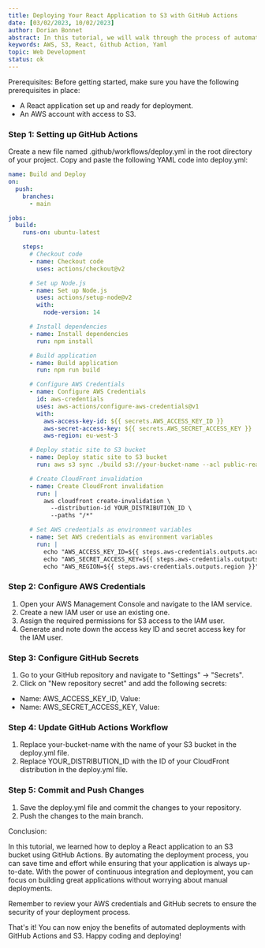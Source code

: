 ```yaml
---
title: Deploying Your React Application to S3 with GitHub Actions
date: [03/02/2023, 10/02/2023]
author: Dorian Bonnet
abstract: In this tutorial, we will walk through the process of automating the deployment of your React application to an S3 bucket using GitHub Actions. By leveraging the power of continuous integration and deployment, you can streamline the deployment process and ensure that your application is always up-to-date.
keywords: AWS, S3, React, Github Action, Yaml
topic: Web Development
status: ok
---
```


Prerequisites:
Before getting started, make sure you have the following prerequisites in place:

- A React application set up and ready for deployment.
- An AWS account with access to S3.

### Step 1: Setting up GitHub Actions

Create a new file named .github/workflows/deploy.yml in the root directory of your project.
Copy and paste the following YAML code into deploy.yml:

```yml
name: Build and Deploy
on:
  push:
    branches:
      - main

jobs:
  build:
    runs-on: ubuntu-latest

    steps:
      # Checkout code
      - name: Checkout code
        uses: actions/checkout@v2

      # Set up Node.js
      - name: Set up Node.js
        uses: actions/setup-node@v2
        with:
          node-version: 14

      # Install dependencies
      - name: Install dependencies
        run: npm install

      # Build application
      - name: Build application
        run: npm run build

      # Configure AWS Credentials
      - name: Configure AWS Credentials
        id: aws-credentials
        uses: aws-actions/configure-aws-credentials@v1
        with:
          aws-access-key-id: ${{ secrets.AWS_ACCESS_KEY_ID }}
          aws-secret-access-key: ${{ secrets.AWS_SECRET_ACCESS_KEY }}
          aws-region: eu-west-3

      # Deploy static site to S3 bucket
      - name: Deploy static site to S3 bucket
        run: aws s3 sync ./build s3://your-bucket-name --acl public-read --delete --exclude '/*' --include '*/*'

      # Create CloudFront invalidation
      - name: Create CloudFront invalidation
        run: |
          aws cloudfront create-invalidation \
            --distribution-id YOUR_DISTRIBUTION_ID \
            --paths "/*"

      # Set AWS credentials as environment variables
      - name: Set AWS credentials as environment variables
        run: |
          echo "AWS_ACCESS_KEY_ID=${{ steps.aws-credentials.outputs.access-key-id }}" >> $GITHUB_ENV
          echo "AWS_SECRET_ACCESS_KEY=${{ steps.aws-credentials.outputs.secret-access-key }}" >> $GITHUB_ENV
          echo "AWS_REGION=${{ steps.aws-credentials.outputs.region }}" >> $GITHUB_ENV
```

### Step 2: Configure AWS Credentials

1. Open your AWS Management Console and navigate to the IAM service.
2. Create a new IAM user or use an existing one.
3. Assign the required permissions for S3 access to the IAM user.
4. Generate and note down the access key ID and secret access key for the IAM user.

### Step 3: Configure GitHub Secrets

1. Go to your GitHub repository and navigate to "Settings" -> "Secrets".
2. Click on "New repository secret" and add the following secrets:

- Name: AWS_ACCESS_KEY_ID, Value: <your-access-key-id>
- Name: AWS_SECRET_ACCESS_KEY, Value: <your-secret-access-key>

### Step 4: Update GitHub Actions Workflow

1. Replace your-bucket-name with the name of your S3 bucket in the deploy.yml file.
2. Replace YOUR_DISTRIBUTION_ID with the ID of your CloudFront distribution in the deploy.yml file.

### Step 5: Commit and Push Changes

1. Save the deploy.yml file and commit the changes to your repository.
2. Push the changes to the main branch.

Conclusion:

In this tutorial, we learned how to deploy a React application to an S3 bucket using GitHub Actions. By automating the deployment process, you can save time and effort while ensuring that your application is always up-to-date. With the power of continuous integration and deployment, you can focus on building great applications without worrying about manual deployments.

Remember to review your AWS credentials and GitHub secrets to ensure the security of your deployment process.

That's it! You can now enjoy the benefits of automated deployments with GitHub Actions and S3. Happy coding and deploying!

